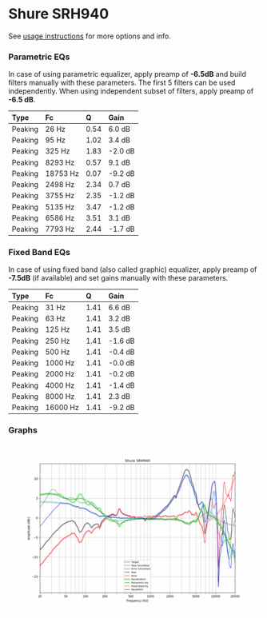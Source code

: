 # Shure SRH940
See [usage instructions](https://github.com/jaakkopasanen/AutoEq#usage) for more options and info.

### Parametric EQs
In case of using parametric equalizer, apply preamp of **-6.5dB** and build filters manually
with these parameters. The first 5 filters can be used independently.
When using independent subset of filters, apply preamp of **-6.5 dB**.

| Type    | Fc       |    Q | Gain    |
|:--------|:---------|:-----|:--------|
| Peaking | 26 Hz    | 0.54 | 6.0 dB  |
| Peaking | 95 Hz    | 1.02 | 3.4 dB  |
| Peaking | 325 Hz   | 1.83 | -2.0 dB |
| Peaking | 8293 Hz  | 0.57 | 9.1 dB  |
| Peaking | 18753 Hz | 0.07 | -9.2 dB |
| Peaking | 2498 Hz  | 2.34 | 0.7 dB  |
| Peaking | 3755 Hz  | 2.35 | -1.2 dB |
| Peaking | 5135 Hz  | 3.47 | -1.2 dB |
| Peaking | 6586 Hz  | 3.51 | 3.1 dB  |
| Peaking | 7793 Hz  | 2.44 | -1.7 dB |

### Fixed Band EQs
In case of using fixed band (also called graphic) equalizer, apply preamp of **-7.5dB**
(if available) and set gains manually with these parameters.

| Type    | Fc       |    Q | Gain    |
|:--------|:---------|:-----|:--------|
| Peaking | 31 Hz    | 1.41 | 6.6 dB  |
| Peaking | 63 Hz    | 1.41 | 3.2 dB  |
| Peaking | 125 Hz   | 1.41 | 3.5 dB  |
| Peaking | 250 Hz   | 1.41 | -1.6 dB |
| Peaking | 500 Hz   | 1.41 | -0.4 dB |
| Peaking | 1000 Hz  | 1.41 | -0.0 dB |
| Peaking | 2000 Hz  | 1.41 | -0.2 dB |
| Peaking | 4000 Hz  | 1.41 | -1.4 dB |
| Peaking | 8000 Hz  | 1.41 | 2.3 dB  |
| Peaking | 16000 Hz | 1.41 | -9.2 dB |

### Graphs
![](./Shure%20SRH940.png)